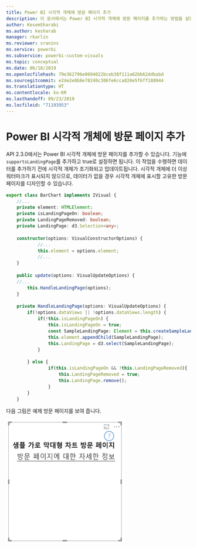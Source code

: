 ```yaml
---
title: Power BI 시각적 개체에 방문 페이지 추가
description: 이 문서에서는 Power BI 시각적 개체에 방문 페이지를 추가하는 방법을 설명합니다.
author: KesemSharabi
ms.author: kesharab
manager: rkarlin
ms.reviewer: sranins
ms.service: powerbi
ms.subservice: powerbi-custom-visuals
ms.topic: conceptual
ms.date: 06/18/2019
ms.openlocfilehash: 79e362796e0694022bceb38f111a62bb62ddbabd
ms.sourcegitcommit: e2de2e8b8e78240c306fe6cca820e5f6ff188944
ms.translationtype: HT
ms.contentlocale: ko-KR
ms.lasthandoff: 09/23/2019
ms.locfileid: "71193953"
---
```

# <a name="add-a-landing-page-to-your-power-bi-visuals"></a>Power BI 시각적 개체에 방문 페이지 추가

API 2.3.0에서는 Power BI 시각적 개체에 방문 페이지를 추가할 수 있습니다. 기능에 `supportsLandingPage`를 추가하고 true로 설정하면 됩니다. 이 작업을 수행하면 데이터를 추가하기 전에 시각적 개체가 초기화되고 업데이트됩니다. 시각적 개체에 더 이상 워터마크가 표시되지 않으므로, 데이터가 없을 경우 시각적 개체에 표시할 고유한 방문 페이지를 디자인할 수 있습니다.

```typescript
export class BarChart implements IVisual {
    //...
    private element: HTMLElement;
    private isLandingPageOn: boolean;
    private LandingPageRemoved: boolean;
    private LandingPage: d3.Selection<any>;

    constructor(options: VisualConstructorOptions) {
            //...
            this.element = options.element;
            //...
    }

    public update(options: VisualUpdateOptions) {
    //...
        this.HandleLandingPage(options);
    }

    private HandleLandingPage(options: VisualUpdateOptions) {
        if(!options.dataViews || !options.dataViews.length) {
            if(!this.isLandingPageOn) {
                this.isLandingPageOn = true;
                const SampleLandingPage: Element = this.createSampleLandingPage(); //create a landing page
                this.element.appendChild(SampleLandingPage);
                this.LandingPage = d3.select(SampleLandingPage);
            }

        } else {
                if(this.isLandingPageOn && !this.LandingPageRemoved){
                    this.LandingPageRemoved = true;
                    this.LandingPage.remove();
                }
        }
    }
```

다음 그림은 예제 방문 페이지를 보여 줍니다.

![방문 페이지 스크린샷](./media/landing-page.png)
